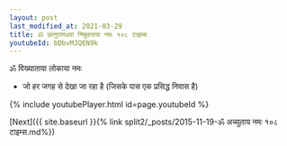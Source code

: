 ```yaml
---
layout: post
last_modified_at: 2021-03-29
title: ॐ छानुराणधरा निषूदनाया नमः १०८ टाइम्स
youtubeId: bDbvMJQEN9k
---
```

 
 
 ॐ विख्याताया लोकाया नमः  
 
 -  जो हर जगह से देखा जा रहा है (जिसके पास एक प्रसिद्ध निवास है) 
 
  
 
  
 
 
 
 
 
 


{% include youtubePlayer.html id=page.youtubeId %}
 
[Next]({{ site.baseurl }}{% link  split2/_posts/2015-11-19-ॐ अच्युताय नमः  १०८ टाइम्स.md%})
 
